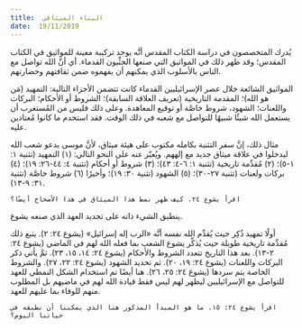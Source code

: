 ```yaml
---
title:  البناء الميثاقي
date:  19/11/2019
---
```


يُدرك المتخصصون في دراسة الكتاب المقدس أنَّه يوجد تركيبة معينة للمواثيق في الكتاب المقدس؛ وقد ظهر ذلك في المواثيق التي صنعها الحثِّيون القدماء. أي أنَّ الله تواصل مع الناس بالأسلوب الذي يمكنهم أن يفهموه ضمن ثقافتهم وحضارتهم.

المواثيق الشائعة خلال عصر الإسرائيليين القدماء كانت تتضمن الأجزاء التالية: التمهيد (مَن هو الله)؛ المقدمة التاريخية (تعريف العلاقة السابقة)؛ الشروط أو الأحكام؛ البركات واللعنات؛ الشهود، شروط خاصَّة أو توقيع المعاهدة. وعلى ذلك فليس من المُستغرب أن يستعمل الله شيئًا شبيهًا للتواصل مع شعبه في ذلك الوقت. فقد استخدم ما كانوا مُعتادين عليه.

مثال ذلك، إنَّ سفر التثنية بكامله مكتوب على هيئة ميثاق، لأنَّ موسى يدعو شعب الله ليدخلوا في علاقة ميثاق جديد مع إلههم. ويُعبّر عنه على النحو التالي: (١) التمهيد (تثنية ١: ١-٥)؛ (٢) مُقدِّمة تاريخية (تثنية ١: ٦-٤: ٤٣)؛ (٣) شروط أو أحكام (تثنية ٤: ٤٤-٢٦: ١٩)؛ (٤) بركات ولعنات (تثنية ٢٧-٣٠)؛ (٥) الشهود (تثنية ٣٠: ١٩)؛ وأخيرًا (٦) شروط خاصَّة (تثنية ٣١: ٩-١٣).

`اقرأ يشوع ٢٤. كيف ظهر نمط هذا الميثاق في هذا الأصحاح أيضًا؟`

ينطبق الشيء ذاته على تجديد العهد الذي صنعه يشوع.

أولًا تمهيد ذُكِر حيث يُقدِّم الله نفسه أنَّه «الرب إله إسرائيل» (يشوع ٢٤: ٢). يتبع ذلك مُقدِّمة تاريخية طويلة حيث يُذكِّر يشوع الشعب بما فعله الله لهم في الماضي (يشوع ٢٤: ٢-١٣). بعد هذا التاريخ تتعدد الشروط والأحكام (يشوع ٢٤: ١٤، ١٥، ٢٣). ثمَّ يأتي ذكر البركات واللعنات (يشوع ٢٤: ١٩، ٢٠). ثم تحديد الشهود (يشوع ٢٤: ٢٢، ٢٧). والشروط الخاصة يتم سردها (يشوع ٢٤: ٢٥، ٢٦). هنا أيضًا تم استخدام الشكل النمطي للعهد للتواصل مع الإسرائيليين ليظهر لهم ليس فقط قيادة الله لهم في ماضيهم بل المطلوب منهم للوفاء بما عليهم للعهد.

`اقرأ يشوع ٢٤: ١٥. ما هو المبدأ المذكور هنا الذي يمكننا أن نطبقه في حياتنا اليوم؟`